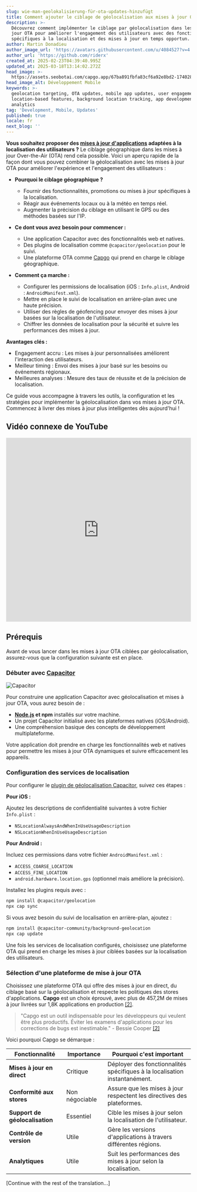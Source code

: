 ```yaml
---
slug: wie-man-geolokalisierung-für-ota-updates-hinzufügt
title: Comment ajouter le ciblage de géolocalisation aux mises à jour OTA
description: >-
  Découvrez comment implémenter le ciblage par géolocalisation dans les mises à
  jour OTA pour améliorer l'engagement des utilisateurs avec des fonctionnalités
  spécifiques à la localisation et des mises à jour en temps opportun.
author: Martin Donadieu
author_image_url: 'https://avatars.githubusercontent.com/u/4084527?v=4'
author_url: 'https://github.com/riderx'
created_at: 2025-02-23T04:39:40.995Z
updated_at: 2025-03-18T13:14:02.272Z
head_image: >-
  https://assets.seobotai.com/capgo.app/67ba891fbfa83cf6a92e8bd2-1740285846827.jpg
head_image_alt: Développement Mobile
keywords: >-
  geolocation targeting, OTA updates, mobile app updates, user engagement,
  location-based features, background location tracking, app development,
  analytics
tag: 'Development, Mobile, Updates'
published: true
locale: fr
next_blog: ''
---
```

**Vous souhaitez proposer des [mises à jour d'applications](https://capgo.app/plugins/capacitor-updater/) adaptées à la localisation des utilisateurs ?** Le ciblage géographique dans les mises à jour Over-the-Air (OTA) rend cela possible. Voici un aperçu rapide de la façon dont vous pouvez combiner la géolocalisation avec les mises à jour OTA pour améliorer l'expérience et l'engagement des utilisateurs :

-   **Pourquoi le ciblage géographique ?**
    
    -   Fournir des fonctionnalités, promotions ou mises à jour spécifiques à la localisation.
    -   Réagir aux événements locaux ou à la météo en temps réel.
    -   Augmenter la précision du ciblage en utilisant le GPS ou des méthodes basées sur l'IP.
-   **Ce dont vous avez besoin pour commencer :**
    
    -   Une application Capacitor avec des fonctionnalités web et natives.
    -   Des plugins de localisation comme `@capacitor/geolocation` pour le suivi.
    -   Une plateforme OTA comme [Capgo](https://capgo.app/) qui prend en charge le ciblage géographique.
-   **Comment ça marche :**
    
    -   Configurer les permissions de localisation (iOS : `Info.plist`, Android : `AndroidManifest.xml`).
    -   Mettre en place le suivi de localisation en arrière-plan avec une haute précision.
    -   Utiliser des règles de géofencing pour envoyer des mises à jour basées sur la localisation de l'utilisateur.
    -   Chiffrer les données de localisation pour la sécurité et suivre les performances des mises à jour.

**Avantages clés :**

-   Engagement accru : Les mises à jour personnalisées améliorent l'interaction des utilisateurs.
-   Meilleur timing : Envoi des mises à jour basé sur les besoins ou événements régionaux.
-   Meilleures analyses : Mesure des taux de réussite et de la précision de localisation.

Ce guide vous accompagne à travers les outils, la configuration et les stratégies pour implémenter la géolocalisation dans vos mises à jour OTA. Commencez à livrer des mises à jour plus intelligentes dès aujourd'hui !

## Vidéo connexe de YouTube

<iframe src="https://www.youtube.com/embed/DWpcD6bvTRA" title="YouTube video player" frameborder="0" allow="accelerometer; autoplay; clipboard-write; encrypted-media; gyroscope; picture-in-picture; web-share" referrerpolicy="strict-origin-when-cross-origin" style="width: 100%; height: 500px;" allowfullscreen></iframe>

## Prérequis

Avant de vous lancer dans les mises à jour OTA ciblées par géolocalisation, assurez-vous que la configuration suivante est en place.

### Débuter avec [Capacitor](https://capacitorjs.com/)

![Capacitor](https://mars-images.imgix.net/seobot/screenshots/capacitorjs.com-4c1a6a7e452082d30f5bff9840b00b7d-2025-02-23.jpg?auto=compress)

Pour construire une application Capacitor avec géolocalisation et mises à jour OTA, vous aurez besoin de :

-   **[Node.js](https://nodejs.org/en) et npm** installés sur votre machine.
-   Un projet Capacitor initialisé avec les plateformes natives (iOS/Android).
-   Une compréhension basique des concepts de développement multiplateforme.

Votre application doit prendre en charge les fonctionnalités web et natives pour permettre les mises à jour OTA dynamiques et suivre efficacement les appareils.

### Configuration des services de localisation

Pour configurer le [plugin de géolocalisation Capacitor](https://capgo.app/plugins/capacitor-nativegeocoder/), suivez ces étapes :

**Pour iOS :**

Ajoutez les descriptions de confidentialité suivantes à votre fichier `Info.plist` :

-   `NSLocationAlwaysAndWhenInUseUsageDescription`
-   `NSLocationWhenInUseUsageDescription`

**Pour Android :**

Incluez ces permissions dans votre fichier `AndroidManifest.xml` :

-   `ACCESS_COARSE_LOCATION`
-   `ACCESS_FINE_LOCATION`
-   `android.hardware.location.gps` (optionnel mais améliore la précision).

Installez les plugins requis avec :

```bash
npm install @capacitor/geolocation
npx cap sync
```

Si vous avez besoin du suivi de localisation en arrière-plan, ajoutez :

```bash
npm install @capacitor-community/background-geolocation
npx cap update
```

Une fois les services de localisation configurés, choisissez une plateforme OTA qui prend en charge les mises à jour ciblées basées sur la localisation des utilisateurs.

### Sélection d'une plateforme de mise à jour OTA

Choisissez une plateforme OTA qui offre des mises à jour en direct, du ciblage basé sur la géolocalisation et respecte les politiques des stores d'applications. **Capgo** est un choix éprouvé, avec plus de 457,2M de mises à jour livrées sur 1,8K applications en production [\[2\]](https://capgo.app/).

> "Capgo est un outil indispensable pour les développeurs qui veulent être plus productifs. Éviter les examens d'applications pour les corrections de bugs est inestimable." - Bessie Cooper [\[2\]](https://capgo.app/)

Voici pourquoi Capgo se démarque :

| Fonctionnalité | Importance | Pourquoi c'est important |
| --- | --- | --- |
| **Mises à jour en direct** | Critique | Déployer des fonctionnalités spécifiques à la localisation instantanément. |
| **Conformité aux stores** | Non négociable | Assure que les mises à jour respectent les directives des plateformes. |
| **Support de géolocalisation** | Essentiel | Cible les mises à jour selon la localisation de l'utilisateur. |
| **Contrôle de version** | Utile | Gère les versions d'applications à travers différentes régions. |
| **Analytiques** | Utile | Suit les performances des mises à jour selon la localisation. |

[Continue with the rest of the translation...]
